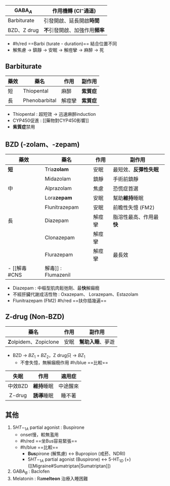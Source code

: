 | GABA$_A$    | 作用機轉 (Cl$^-$通道)      |
| ----------- | -------------------- |
| Barbiturate | 引發開啟、延長開啟**時間**      |
| BZD、Z drug  | **不**引發開啟、加強作用**頻率** |
- #h/red ==Barbi (turate - duration)== 結合位置不同
- 解焦慮 -> 鎮靜 -> 安眠 -> 解痙攣 -> 麻醉 -> 死
## Barbiturate
| 藥效 | 藥名                | 作用   | 副作用               |
|------|---------------------|--------|----------------------|
| 短   | Thiopental          | 麻醉   | **紫質症**               |
| 長   | Phenobarbital       | 解痙攣 | **紫質症**               |
- Thiopental : 超短效 -> 迅速麻醉induction
- CYP450促進 : [[藥物對CYP450影響]]
- **紫質症**禁用
## BZD (-zolam、-zepam)
| 藥效 | 藥名                | 作用   | 副作用               |
|------|---------------------|--------|----------------------|
| **短**   | Tria**zolam**           | 安眠   | 最短效、**反彈性失眠**           |
|      | Midazolam           | 鎮靜   | 手術前鎮靜           |
| 中   | Alprazolam          | 焦慮   | 恐慌症首選           |
|      | Lora**zepam**           | 安眠   | 幫助**維持**睡眠         |
|      | Flunitrazepam       | 安眠   | 前瞻性失憶 (FM2)      |
| 長   | Diazepam            | 解痙攣 | 脂溶性最高、作用最**快** |
|      | Clonazepam          | 解痙攣 |                      |
|      | Flurazepam          | 解痙攣 | 最長效            |
- [[解毒#CNS|解毒]] : Flumazenil
- Diazepam : 中樞型肌肉鬆弛劑、最**快**解癲癇
- 不經肝臟代謝成活性物 : Oxazepam、 Lorazepam、Estazolam
- Flunitrazepam (FM2) #h/red ==扶你插幾遍==
## Z-drug (Non-BZD)
| 藥名                     | 作用  | 副作用         |
| ---------------------- | --- | ----------- |
| **Z**olpidem、Zopiclone | 安眠  | **幫助入睡**、夢遊 |
- BZD -> $BZ_1+BZ_2$，Z drug只 -> $BZ_1$
	- 不會失憶，無解癲癇作用
#h/blue ==比較==

|   失眠  |   作用   |  適用症  |
|:-------:|:--------:|:--------:|
| 中效BZD | **維持**睡眠 | 中途醒來 |
|  Z-drug | **誘導**睡眠 |  睡不著  |
## 其他
1. $5HT-_{1A}$ partial agonist : Buspirone
	- onset慢，較無濫用
	- #h/red ==坐Bus容易緊張==
	-  #h/blue ==比較==
		- **Bus**pirone (解焦慮) <-> Bupropion (戒菸、NDRI)
		-  $5HT-_{1A}$ partial agonist (Buspirone) <-> 5-HT$_{1D}$ (+) ([[Migraine#Sumatriptan|Sumatriptan]])
2. GABA$_B$ : Baclofen
3. Melatonin : Ra**melteon** 治療入睡困難